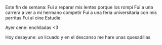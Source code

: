 Este fin de semana: 
Fui a reparar mis lentes porque los rompi
Fui a una carrera a ver a mi hermano competir
Fui a una feria universitaria con mis perritas
Fui al cine
Estudie

Ayer cene: enchiladas <3

Hoy desayune: un licuado y en el descanso me hare unas quesadillas  
